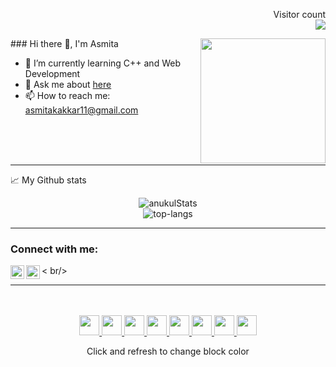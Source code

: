 <p align="right"> 
  Visitor count <br />
  <img src="https://profile-counter.glitch.me/AsmitaKakkar/count.svg" />
</p>
### Hi there 👋, I'm Asmita
<img height="200" align="right" src="https://media.giphy.com/media/L1R1tvI9svkIWwpVYr/giphy.gif">


- 🌱 I’m currently learning C++ and Web Development
- 💬 Ask me about [here](https://github.com/AsmitaKakkar/AsmitaKakkar/issues)
- 📫 How to reach me: asmitakakkar11@gmail.com


<br />
<br />
<br />


***
[instagram]: https://www.instagram.com/asmita_kakkar/
[linkedin]: https://www.linkedin.com/in/asmita-kakkar-445781195/



📈 My Github stats
<p align="center">
  <img src="https://github-readme-stats.vercel.app/api?username=AsmitaKakkar&theme=dark&show_icons=true" alt="anukulStats" />  <br>
  <img src="https://github-readme-stats.vercel.app/api/top-langs/?username=AsmitaKakkar&layout=compact&theme=dark" alt="top-langs" />
</p>
</p>

***

### Connect with me:


[<img align="left" alt="AsmitaKakkar | LinkedIn" width="22px" src="https://cdn.jsdelivr.net/npm/simple-icons@v3/icons/linkedin.svg" bgcolor="white" />][linkedin]
[<img align="left" alt="AsmitaKakkar | Instagram" width="22px" src="https://cdn.jsdelivr.net/npm/simple-icons@v3/icons/instagram.svg" bgcolor="white" />][instagram]
</p>

< br/>
***
<div align="center">
    <br>
    <br>
    <a href="https://status.nmoo.dev/blocks/1">
        <img src="https://status.nmoo.dev/blocks/1" width="32" height="32">
    </a>
    <a href="https://status.nmoo.dev/blocks/2">
        <img src="https://status.nmoo.dev/blocks/2" width="32" height="32">
    </a>
    <a href="https://status.nmoo.dev/blocks/3">
        <img src="https://status.nmoo.dev/blocks/3" width="32" height="32">
    </a>
    <a href="https://status.nmoo.dev/blocks/4">
        <img src="https://status.nmoo.dev/blocks/4" width="32" height="32">
    </a>
    <a href="https://status.nmoo.dev/blocks/5">
        <img src="https://status.nmoo.dev/blocks/5" width="32" height="32">
    </a>
    <a href="https://status.nmoo.dev/blocks/6">
        <img src="https://status.nmoo.dev/blocks/6" width="32" height="32">
    </a>
    <a href="https://status.nmoo.dev/blocks/7">
        <img src="https://status.nmoo.dev/blocks/7" width="32" height="32">
    </a>
    <a href="https://status.nmoo.dev/blocks/8">
        <img src="https://status.nmoo.dev/blocks/8" width="32" height="32">
    </a>
    <p>Click and refresh to change block color</p>
    <br>
</div>
